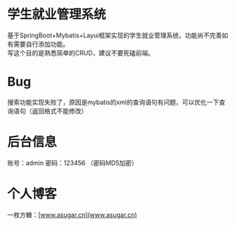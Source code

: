 # 学生就业管理系统
基于SpringBoot+Mybatis+Layui框架实现的学生就业管理系统，功能尚不完善如有需要自行添加功能。</br>
写这个目的是熟悉简单的CRUD，建议不要死磕前端。

# Bug
搜索功能实现失败了，原因是mybatis的xml的查询语句有问题，可以优化一下查询语句（返回格式不能修改）

# 后台信息
账号：admin 密码：123456 （密码MD5加密）

# 个人博客

一枚方糖：[www.asugar.cn](www.asugar.cn)
